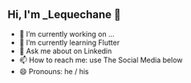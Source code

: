 ## Hi, I'm _Lequechane 👋

- 🔭 I’m currently working on ...
- 🌱 I’m currently learning Flutter
- 💬 Ask me about on Linkedin
- 📫 How to reach me: use The Social Media below
- 😄 Pronouns: he / his
